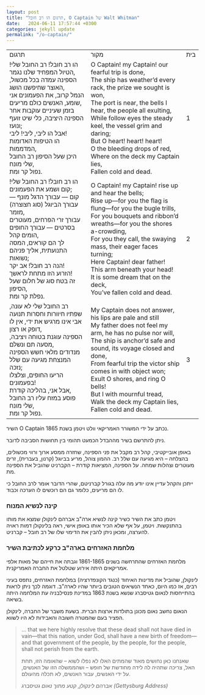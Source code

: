 ```yaml
---
layout: post
title: "תרגום הו רב חובל, O Captain של Walt Whitman"
date:   2024-06-11 17:57:44 +0300
categories: jekyll update
permalink: "/o-captain/"
---
```


<div class="table-responsive">
<table class="table text-center table-dark">
  <tbody>
    <tr>
      <td>תרגום</td>
      <td class="has-text-align-left" data-align="left">מקור</td>
      <td>בית</td>
    </tr>
    <tr>
      <td>הו רב חובל! רב החובל שלי! הטיול המפחיד שלנו נגמר,<br>הספינה עמדה בכל מכשול, האוצר שחיפשנו הושג,<br>הנמל קרוב, את הפעמונים אני שומע, האנשים כולם מריעים,<br>בזמן שעיניים עוקבות אחר הספינה היציבה, כלי שיט זועף ונועז;<br>אבל הו ליבי, ליבי! ליבי!<br>הו הטיפות האדומות המדממות,<br>היכן שעל הסיפון רב החובל שלי מונח,<br>נפול קר ומת.</td>
      <td><bdo dir="ltr" lang="">O Captain! my Captain! our fearful trip is done,<br>The ship has weather’d every rack, the prize we sought is won,<br>The port is near, the bells I hear, the people all exulting,<br>While follow eyes the steady keel, the vessel grim and daring;<br>But O heart! heart! heart!<br>O the bleeding drops of red,<br>Where on the deck my Captain lies,<br>Fallen cold and dead.</bdo></td>
      <td>1</td>
    </tr>
    <tr>
      <td>הו רב חובל! רב החובל שלי! קום ושמע את הפעמונים;<br>קום <bdo dir="ltr" lang="">—</bdo> עבורך הדגל מונף <bdo dir="ltr" lang="">—</bdo> עבורך הביוגל (סוג חצוצרה) מזמר,<br>עבורך זרי הפרחים, מעוטרים בסרטים <bdo dir="ltr" lang="">—</bdo> עבורך החופים הומים קהל,<br>לך הם קוראים, המסה התנועתית, אליך פניהם נשואות;<br>הנה רב חובל! אב יקר!<br>הזרוע הזו מתחת לראשך!<br>זה בטח סוג של חלום שעל הסיפון,<br>נפלת קר ומת.</td>
      <td><bdo dir="ltr" lang="">O Captain! my Captain! rise up and hear the bells;<br>Rise up—for you the flag is flung—for you the bugle trills,<br>For you bouquets and ribbon’d wreaths—for you the shores a-crowding,<br>For you they call, the swaying mass, their eager faces turning;<br>Here Captain! dear father!<br>This arm beneath your head!<br>It is some dream that on the deck,<br>You’ve fallen cold and dead.</bdo></td>
      <td>2</td>
    </tr>
    <tr>
      <td>רב החובל שלי לא עונה, שפתיו חיוורות וחסרות תנועה<br>אבי אינו מרגיש את ידי, אין לו דופק או רצון,<br>הספינה עוגנת בטוחה ויציבה, מסעה תם ונשלם,<br>מנדודים מלאי חשש הספינה המנצחת מגיעה עם שלל נזכה;<br>הריעו החופים, וצלצלו בפעמונים!<br>אבל אני, בהליכה קודרת,<br>פוסע במזח עליו רב החובל שלי מונח,<br>נפול קר ומת.</td>
      <td>
        <bdo dir="ltr" lang="">My Captain does not answer, his lips are pale and still<br>My father does not feel my arm, he has no pulse nor will,<br>The ship is anchor’d safe and sound, its voyage closed and done,<br>From fearful trip the victor ship comes in with object won;<br>Exult O shores, and ring O bells!<br>But I with mournful tread,<br>Walk the deck my Captain lies,<br>Fallen cold and dead.</bdo>
      </td>
      <td>3</td>
    </tr>
  </tbody>
</table>
</div>

<p>השיר O Captain נכתב על ידי המשורר האמריקאי וולט ויטמן בשנת 1865.</p>

<p>ניתן להתרשם בשיר מההבדל הכמעט תהומי בין תחושות הסביבה לדובר.</p>

<p>באופן אובייקטיבי, קהל רב מקבל את פני הספינה, שחזרה ממסע ארוך ורווי מכשולים, בהצלחה – היא מגיעה עם שלל רב. ההמון צוהל, מריע בביוגל (קרנון, בעברית), זרים מעוטרים וצהלות שמחה. על הספינה, המציאות קודרת – הקברניט שהוביל את הספינה מת.</p>

<p>ייתכן והקהל עדיין אינו יודע מה עלה בגורל קברניטם, שהרי הדובר אומר לרב החובל כי לו הם מריעים, כלומר גם הם רוכשים לו הערכה וכבוד.</p>

<h3>קינה לנשיא המנוח</h3>

<p>ויטמן כתב את השיר כשיר קינה לנשיא ארה"ב אברהם לינקולן שמצא את מותו בהתנקשות. ויטמן, על אף שלא הכיר אותו באופן אישי, ראה בלינקולן דמות ראויה להערצה, ומכאן ניתן להבין את הדימוי שלו של רב חובל <bdo dir="ltr" lang="">–</bdo> קברניט.</p>


<h3>מלחמת האזרחים בארה"ב כרקע לכתיבת השיר</h3>

<p>מלחמת האזרחים שהתרחשה בשנים 1861-1865 וגבתה את חייהם של מאות אלפי אמריקאים היתה אירוע שטלטל את החברה האמריקנית.</p>

<p>לינקולן, שהוביל את מדינות האיחוד (כנגד הקונפדרציה) במלחמת האזרחים, נתפס בעיני רבים, אז כמו היום, כאחד הנשיאים הטובים ביותר שהיו לארה"ב. דוגמה לכך ניתן לראות בהתייחסות לנאום גטיסברג שנשא בשנת 1863 במדינת פנסילבניה עת המלחמה היתה בשיאה.</p>

<p>הנאום נחשב נאום מכונן בתולדות ארצות הברית. בשעת משבר של החברה, לינקולן הפציר בעם שהמטרה חשובה והאבידות לא היו לשווא.</p>

<blockquote>
  <p dir="ltr">... that we here highly resolve that these dead shall not have died in vain—that this nation, under God, shall have a new birth of freedom—and that government of the people, by the people, for the people, shall not perish from the earth.</p>
  <p>שאנחנו כאן נחושים מאוד שהמתים האלו לא נפלו לשוא – שהאומה הזו, תחת האל, צריכה שתהיה לה לידה מחודשת של חופש – ושהממשלה הזו של האנשים, על ידי האנשים, עבור האנשים, לא תכלה מהעולם.</p>
  <cite>אברהם לינקולן, קטע מתוך נאום גטיסברג (Gettysburg Address)</cite>
</blockquote>
